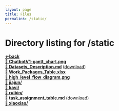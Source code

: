 ```yaml
---
layout: page
title: Files
permalink: /static/
---
```


# Directory listing for /static
[**<-back**](/)  
[**:page_facing_up: ChatbotV1-gantt_chart.png**](ChatbotV1-gantt_chart.png)  
[**:page_facing_up: Datasets_Description.md**](Datasets_Description) ([download](Datasets_Description.md))  
[**:page_facing_up: Work_Packages_Table.xlsx**](Work_Packages_Table.xlsx)  
[**:page_facing_up: high_level_flow_diagram.png**](high_level_flow_diagram.png)  
[**:file_folder: jiajun/**](/static/jiajun)  
[**:file_folder: kavi/**](/static/kavi)  
[**:file_folder: ruibin/**](/static/ruibin)  
[**:page_facing_up: task_assignment_table.md**](task_assignment_table) ([download](task_assignment_table.md))  
[**:file_folder: xiaoxiao/**](/static/xiaoxiao)  
